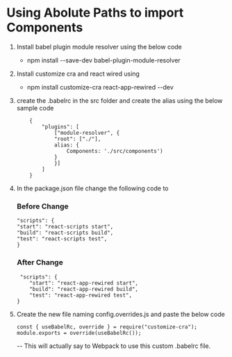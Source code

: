 # Using Abolute Paths to import Components

1. Install babel plugin module resolver using the below code 
    - npm install --save-dev babel-plugin-module-resolver
2. Install customize cra and react wired using
    - npm install customize-cra react-app-rewired --dev
3. create the .babelrc in the src folder and create the alias using the below sample code

    ```
        {
            "plugins": [
                ["module-resolver", {
                "root": ["./"],
                alias: {
                    Components: './src/components')
                }
                }]
            ]
        }
    ```
4. In the package.json file change the following code to

    ### Before Change
    ```
    "scripts": {
    "start": "react-scripts start",
    "build": "react-scripts build",
    "test": "react-scripts test",
    }
    ```
    ### After Change
    ```
     "scripts": {
        "start": "react-app-rewired start",
        "build": "react-app-rewired build",
        "test": "react-app-rewired test",
    }
    ```

5. Create the new file naming config.overrides.js and paste the below code
    ```
    const { useBabelRc, override } = require("customize-cra");
    module.exports = override(useBabelRc());
    ```

    -- This will actually say to Webpack to use this custom .babelrc file.